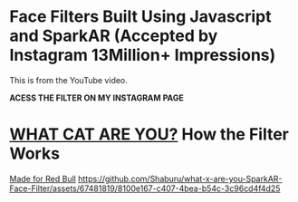 # Face Filters Built Using Javascript and SparkAR (Accepted by Instagram 13Million+ Impressions)
This is from the YouTube video.

**ACESS THE FILTER ON MY INSTAGRAM PAGE**
<h1>
<a href="https://www.instagram.com/shaburux/">WHAT CAT ARE YOU?</a>
  How the Filter Works
</h1>

<a href="https://www.instagram.com/shaburux/">Made for Red Bull</a>
https://github.com/Shaburu/what-x-are-you-SparkAR-Face-Filter/assets/67481819/8100e167-c407-4bea-b54c-3c96cd4f4d25


